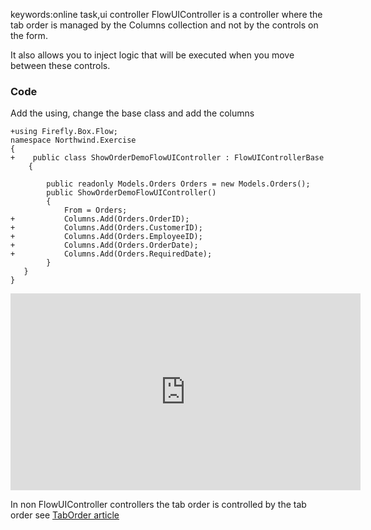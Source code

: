 ﻿keywords:online task,ui controller
FlowUIController is a controller where the tab order is managed by the Columns collection and not by the controls on the form.

It also allows you to inject logic that will be executed when you move between these controls.


### Code
Add the using, change the base class and add the columns

```csdiff
+using Firefly.Box.Flow;
namespace Northwind.Exercise
{
+    public class ShowOrderDemoFlowUIController : FlowUIControllerBase
    {

        public readonly Models.Orders Orders = new Models.Orders();
        public ShowOrderDemoFlowUIController()
        {
            From = Orders;
+           Columns.Add(Orders.OrderID);
+           Columns.Add(Orders.CustomerID);
+           Columns.Add(Orders.EmployeeID);
+           Columns.Add(Orders.OrderDate);
+           Columns.Add(Orders.RequiredDate);
        }
   }
}
```



<iframe width="560" height="315" src="https://www.youtube.com/embed/PHQHmyQCFZY?list=PL1DEQjXG2xnJ622kTVgstJEVh0DGRHkmU" frameborder="0" allowfullscreen></iframe>

In non FlowUIController controllers the tab order is controlled by the tab order see [TabOrder article](TabOrder.html)
